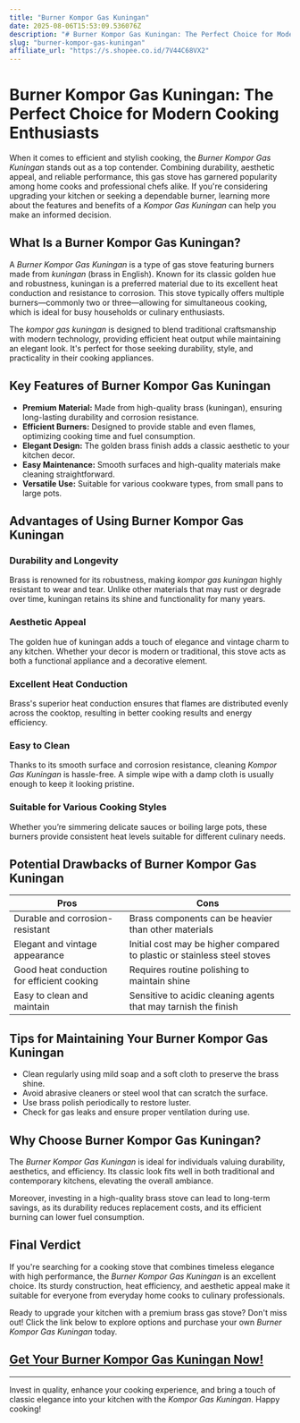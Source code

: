 ```yaml
---
title: "Burner Kompor Gas Kuningan"
date: 2025-08-06T15:53:09.536076Z
description: "# Burner Kompor Gas Kuningan: The Perfect Choice for Modern Cooking Enthusiasts..."
slug: "burner-kompor-gas-kuningan"
affiliate_url: "https://s.shopee.co.id/7V44C68VX2"
---
```

# Burner Kompor Gas Kuningan: The Perfect Choice for Modern Cooking Enthusiasts

When it comes to efficient and stylish cooking, the *Burner Kompor Gas Kuningan* stands out as a top contender. Combining durability, aesthetic appeal, and reliable performance, this gas stove has garnered popularity among home cooks and professional chefs alike. If you're considering upgrading your kitchen or seeking a dependable burner, learning more about the features and benefits of a *Kompor Gas Kuningan* can help you make an informed decision.

## What Is a Burner Kompor Gas Kuningan?

A *Burner Kompor Gas Kuningan* is a type of gas stove featuring burners made from *kuningan* (brass in English). Known for its classic golden hue and robustness, kuningan is a preferred material due to its excellent heat conduction and resistance to corrosion. This stove typically offers multiple burners—commonly two or three—allowing for simultaneous cooking, which is ideal for busy households or culinary enthusiasts.

The *kompor gas kuningan* is designed to blend traditional craftsmanship with modern technology, providing efficient heat output while maintaining an elegant look. It's perfect for those seeking durability, style, and practicality in their cooking appliances.

## Key Features of Burner Kompor Gas Kuningan

- **Premium Material:** Made from high-quality brass (kuningan), ensuring long-lasting durability and corrosion resistance.
- **Efficient Burners:** Designed to provide stable and even flames, optimizing cooking time and fuel consumption.
- **Elegant Design:** The golden brass finish adds a classic aesthetic to your kitchen decor.
- **Easy Maintenance:** Smooth surfaces and high-quality materials make cleaning straightforward.
- **Versatile Use:** Suitable for various cookware types, from small pans to large pots.

## Advantages of Using Burner Kompor Gas Kuningan

### Durability and Longevity

Brass is renowned for its robustness, making *kompor gas kuningan* highly resistant to wear and tear. Unlike other materials that may rust or degrade over time, kuningan retains its shine and functionality for many years.

### Aesthetic Appeal

The golden hue of kuningan adds a touch of elegance and vintage charm to any kitchen. Whether your decor is modern or traditional, this stove acts as both a functional appliance and a decorative element.

### Excellent Heat Conduction

Brass's superior heat conduction ensures that flames are distributed evenly across the cooktop, resulting in better cooking results and energy efficiency.

### Easy to Clean

Thanks to its smooth surface and corrosion resistance, cleaning *Kompor Gas Kuningan* is hassle-free. A simple wipe with a damp cloth is usually enough to keep it looking pristine.

### Suitable for Various Cooking Styles

Whether you’re simmering delicate sauces or boiling large pots, these burners provide consistent heat levels suitable for different culinary needs.

## Potential Drawbacks of Burner Kompor Gas Kuningan

| Pros | Cons |
| --- | --- |
| Durable and corrosion-resistant | Brass components can be heavier than other materials |
| Elegant and vintage appearance | Initial cost may be higher compared to plastic or stainless steel stoves |
| Good heat conduction for efficient cooking | Requires routine polishing to maintain shine |
| Easy to clean and maintain | Sensitive to acidic cleaning agents that may tarnish the finish |

## Tips for Maintaining Your Burner Kompor Gas Kuningan

- Clean regularly using mild soap and a soft cloth to preserve the brass shine.
- Avoid abrasive cleaners or steel wool that can scratch the surface.
- Use brass polish periodically to restore luster.
- Check for gas leaks and ensure proper ventilation during use.

## Why Choose Burner Kompor Gas Kuningan?

The *Burner Kompor Gas Kuningan* is ideal for individuals valuing durability, aesthetics, and efficiency. Its classic look fits well in both traditional and contemporary kitchens, elevating the overall ambiance.

Moreover, investing in a high-quality brass stove can lead to long-term savings, as its durability reduces replacement costs, and its efficient burning can lower fuel consumption.

## Final Verdict

If you're searching for a cooking stove that combines timeless elegance with high performance, the *Burner Kompor Gas Kuningan* is an excellent choice. Its sturdy construction, heat efficiency, and aesthetic appeal make it suitable for everyone from everyday home cooks to culinary professionals.

Ready to upgrade your kitchen with a premium brass gas stove? Don't miss out! Click the link below to explore options and purchase your own *Burner Kompor Gas Kuningan* today.

## [Get Your Burner Kompor Gas Kuningan Now!](https://s.shopee.co.id/7V44C68VX2)

---

Invest in quality, enhance your cooking experience, and bring a touch of classic elegance into your kitchen with the *Kompor Gas Kuningan*. Happy cooking!